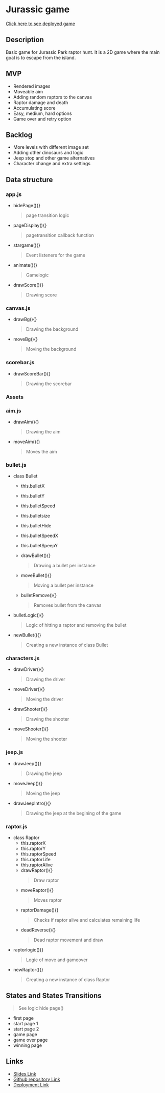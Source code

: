 # Jurassic game

[Click here to see deployed game](https://aturike.github.io/jurassic_game/)

## Description

Basic game for Jurassic Park raptor hunt. It is a 2D game where the main goal is to escape from the island.

## MVP

- Rendered images
- Moveable aim
- Adding random raptors to the canvas
- Raptor damage and death
- Accumulating score
- Easy, medium, hard options
- Game over and retry option

## Backlog

- More levels with different image set
- Adding other dinosaurs and logic
- Jeep stop and other game alternatives
- Character change and extra settings

## Data structure

### app.js

- hidePage(){}
  > page transition logic
- pageDisplay(){}

  > pagetransition callback function

- stargame(){}

  > Event listeners for the game

- animate(){}

  > Gamelogic

- drawScore(){}
  > Drawing score

### canvas.js

- drawBg(){}

  > Drawing the background

- moveBg(){}
  > Moving the background

### scorebar.js

- drawScoreBar(){}
  > Drawing the scorebar

### Assets

### aim.js

- drawAim(){}
  > Drawing the aim
- moveAim(){}
  > Moves the aim

### bullet.js

- class Bullet

  - this.bulletX
  - this.bulletY
  - this.bulletSpeed
  - this.bulletsize
  - this.bulletHide
  - this.bulletSpeedX
  - this.bulletSpeepY

  - drawBullet(){}

    > Drawing a bullet per instance

  - moveBullet(){}

    > Moving a bullet per instance

  - bulletRemove(){}
    > Removes bullet from the canvas

- bulletLogic(){}
  > Logic of hitting a raptor and removing the bullet
- newBullet(){}
  > Creating a new instance of class Bullet

### characters.js

- drawDriver(){}
  > Drawing the driver
- moveDriver(){}
  > Moving the driver
- drawShooter(){}
  > Drawing the shooter
- moveShooter(){}
  > Moving the shooter

### jeep.js

- drawJeep(){}
  > Drawing the jeep
- moveJeep(){}
  > Moving the jeep
- drawJeepIntro(){}
  > Drawing the jeep at the begining of the game

### raptor.js

- class Raptor
  - this.raptorX
  - this.raptorY
  - this.raptorSpeed
  - this.raptorLife
  - this.raptorAlive
  - drawRaptor(){}
    > Draw raptor
  - moveRaptor(){}
    > Moves raptor
  - raptorDamage(){}
    > Checks if raptor alive and calculates remaining life
  - deadReverse(){}
    > Dead raptor movement and draw
- raptorlogic(){}
  > Logic of move and gameover
- newRaptor(){}
  > Creating a new instance of class Raptor

## States and States Transitions

> See logic hide page()

- first page
- start page 1
- start page 2
- game page
- game over page
- winning page

## Links

- [Slides Link](http://slides.com)
- [Github repository Link](https://github.com/aturike/jurassic_game)
- [Deployment Link](https://aturike.github.io/jurrasic_game)
